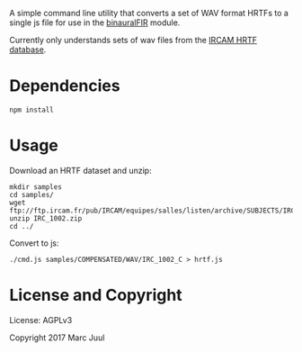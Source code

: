 
A simple command line utility that converts a set of WAV format HRTFs to a single js file for use in the [binauralFIR]() module.

Currently only understands sets of wav files from the [IRCAM HRTF database](http://recherche.ircam.fr/equipes/salles/listen/download.html).

# Dependencies

```
npm install
```

# Usage

Download an HRTF dataset and unzip:

```
mkdir samples
cd samples/
wget ftp://ftp.ircam.fr/pub/IRCAM/equipes/salles/listen/archive/SUBJECTS/IRC_1002.zip
unzip IRC_1002.zip
cd ../
```

Convert to js:

```
./cmd.js samples/COMPENSATED/WAV/IRC_1002_C > hrtf.js
```

# License and Copyright

License: AGPLv3

Copyright 2017 Marc Juul

